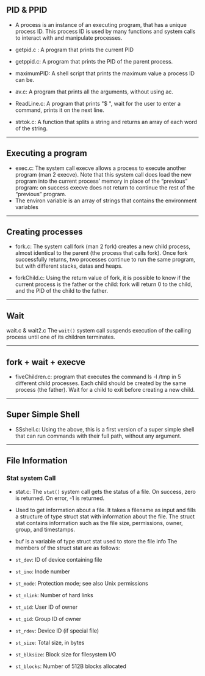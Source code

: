 ## PID & PPID
- A process is an instance of an executing program, that has a unique process ID. This process ID is used by many functions and system calls to interact with and manipulate processes.

- getpid.c : A program that prints the current PID
- getppid.c: A program that prints the PID of the parent process.
- maximumPID: A shell script that prints the maximum value a process ID can be.
- av.c: A program that prints all the arguments, without using ac.
- ReadLine.c: A program that prints "$ ", wait for the user to enter a command, prints it on the next line.
- strtok.c: A function that splits a string and returns an array of each word of the string.
<hr>

## Executing a program

- exec.c: The system call execve allows a process to execute another program (man 2 execve). Note that this system call does load the new program into the current process’ memory in place of the “previous” program: on success execve does not return to continue the rest of the “previous” program.
- The environ variable is an array of strings that contains the environment variables
<hr>

## Creating processes

- fork.c: The system call fork (man 2 fork) creates a new child process, almost identical to the parent (the process that calls fork). Once fork successfully returns, two processes continue to run the same program, but with different stacks, datas and heaps.

- forkChild.c: Using the return value of fork, it is possible to know if the current process is the father or the child: fork will return 0 to the child, and the PID of the child to the father.
<hr>

## Wait
wait.c & wait2.c The `wait()` system call suspends execution of the calling process until one of its children terminates.
<hr>

## fork + wait + execve

- fiveChildren.c: program that executes the command ls -l /tmp in 5 different child processes. Each child should be created by the same process (the father). Wait for a child to exit before creating a new child.
<hr>

## Super Simple Shell

- SSshell.c: Using the above, this is a first version of a super simple shell that can run commands with their full path, without any argument.
<hr>

## File Information 
### Stat system Call

- stat.c: The `stat()` system call gets the status of a file. On success, zero is returned. On error, -1 is returned.
- Used to get information about a file. It takes a filename as input and fills a structure of type struct stat with information about the file. The struct stat contains information such as the file size, permissions, owner, group, and timestamps.
- buf is a variable of type struct stat used to store the file info
The members of the struct stat are as follows:

- `st_dev`: ID of device containing file
- `st_ino`: Inode number
- `st_mode`: Protection mode; see also Unix permissions
- `st_nlink`: Number of hard links
- `st_uid`: User ID of owner
- `st_gid`: Group ID of owner
- `st_rdev`: Device ID (if special file)
- `st_size`: Total size, in bytes
- `st_blksize`: Block size for filesystem I/O
- `st_blocks`: Number of 512B blocks allocated
